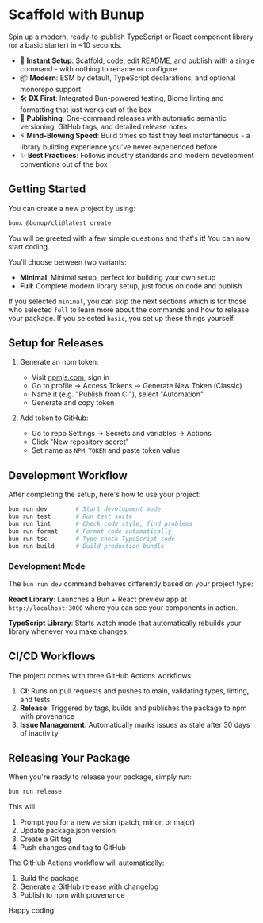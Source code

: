 # Scaffold with Bunup

Spin up a modern, ready-to-publish TypeScript or React component library (or a basic starter) in ~10 seconds.

- 🚀 **Instant Setup**: Scaffold, code, edit README, and publish with a single command - with nothing to rename or configure
- 📦 **Modern**: ESM by default, TypeScript declarations, and optional monorepo support
- 🛠️ **DX First**: Integrated Bun-powered testing, Biome linting and formatting that just works out of the box
- 🚢 **Publishing**: One-command releases with automatic semantic versioning, GitHub tags, and detailed release notes
- ⚡️ **Mind-Blowing Speed**: Build times so fast they feel instantaneous - a library building experience you've never experienced before
- ✨ **Best Practices**: Follows industry standards and modern development conventions out of the box

## Getting Started

You can create a new project by using:

```sh
bunx @bunup/cli@latest create
```

You will be greeted with a few simple questions and that's it! You can now start coding.

You'll choose between two variants:
- **Minimal**: Minimal setup, perfect for building your own setup
- **Full**: Complete modern library setup, just focus on code and publish

If you selected `minimal`, you can skip the next sections which is for those who selected `full` to learn more about the commands and how to release your package. If you selected `basic`, you set up these things yourself.

## Setup for Releases

1. Generate an npm token:
   - Visit [npmjs.com](https://www.npmjs.com/), sign in
   - Go to profile → Access Tokens → Generate New Token (Classic)
   - Name it (e.g. "Publish from CI"), select "Automation"
   - Generate and copy token

2. Add token to GitHub:
   - Go to repo Settings → Secrets and variables → Actions
   - Click "New repository secret"
   - Set name as `NPM_TOKEN` and paste token value

## Development Workflow

After completing the setup, here's how to use your project:

```sh
bun run dev        # Start development mode
bun run test       # Run test suite
bun run lint       # Check code style, find problems
bun run format     # Format code automatically
bun run tsc        # Type check TypeScript code
bun run build      # Build production bundle
```

### Development Mode

The `bun run dev` command behaves differently based on your project type:

**React Library**: Launches a Bun + React preview app at `http://localhost:3000` where you can see your components in action.

**TypeScript Library**: Starts watch mode that automatically rebuilds your library whenever you make changes.

## CI/CD Workflows

The project comes with three GitHub Actions workflows:

1. **CI**: Runs on pull requests and pushes to main, validating types, linting, and tests
2. **Release**: Triggered by tags, builds and publishes the package to npm with provenance
3. **Issue Management**: Automatically marks issues as stale after 30 days of inactivity

## Releasing Your Package

When you're ready to release your package, simply run:

```sh
bun run release
```

This will:

1. Prompt you for a new version (patch, minor, or major)
2. Update package.json version
3. Create a Git tag
4. Push changes and tag to GitHub

The GitHub Actions workflow will automatically:

1. Build the package
2. Generate a GitHub release with changelog
3. Publish to npm with provenance

Happy coding!
